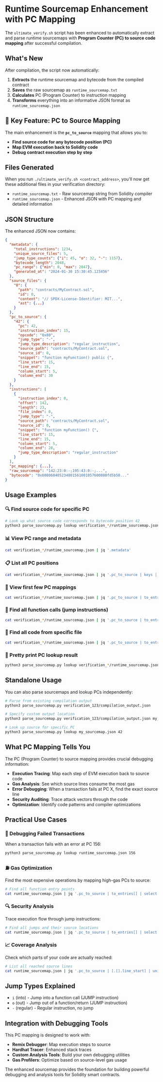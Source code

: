 # Runtime Sourcemap Enhancement with PC Mapping

The `ultimate_verify.sh` script has been enhanced to automatically extract and parse runtime sourcemaps with **Program Counter (PC) to source code mapping** after successful compilation.

## What's New

After compilation, the script now automatically:

1. **Extracts** the runtime sourcemap and bytecode from the compiled contract
2. **Saves** the raw sourcemap as `runtime_sourcemap.txt`
3. **Calculates** PC (Program Counter) to instruction mapping
4. **Transforms** everything into an informative JSON format as `runtime_sourcemap.json`

## 🎯 Key Feature: PC to Source Mapping

The main enhancement is the **`pc_to_source`** mapping that allows you to:
- **Find source code for any bytecode position (PC)**
- **Map EVM execution back to Solidity code**
- **Debug contract execution step by step**

## Files Generated

When you run `./ultimate_verify.sh <contract_address>`, you'll now get these additional files in your verification directory:

- `runtime_sourcemap.txt` - Raw sourcemap string from Solidity compiler
- `runtime_sourcemap.json` - Enhanced JSON with PC mapping and detailed information

## JSON Structure

The enhanced JSON now contains:

```json
{
  "metadata": {
    "total_instructions": 1234,
    "unique_source_files": 5,
    "jump_type_counts": {"i": 45, "o": 32, "-": 1157},
    "bytecode_length": 2048,
    "pc_range": {"min": 0, "max": 2047},
    "generated_at": "2024-01-30 15:30:45.123456"
  },
  "source_files": {
    "0": {
      "path": "contracts/MyContract.sol",
      "id": 0,
      "content": "// SPDX-License-Identifier: MIT...",
      "ast": {...}
    }
  },
  "pc_to_source": {
    "42": {
      "pc": 42,
      "instruction_index": 15,
      "opcode": "0x80",
      "jump_type": "-",
      "jump_type_description": "regular_instruction",
      "source_path": "contracts/MyContract.sol",
      "source_id": 0,
      "snippet": "function myFunction() public {",
      "line_start": 15,
      "line_end": 15,
      "column_start": 5,
      "column_end": 30
    }
  },
  "instructions": [
    {
      "instruction_index": 0,
      "offset": 142,
      "length": 23,
      "file_index": 0,
      "jump_type": "-",
      "source_path": "contracts/MyContract.sol",
      "source_id": 0,
      "snippet": "function myFunction() {",
      "line_start": 15,
      "line_end": 15,
      "column_start": 5,
      "column_end": 28,
      "jump_type_description": "regular_instruction"
    }
  ],
  "pc_mapping": {...},
  "raw_sourcemap": "142:23:0:-;195:43:0:-;...",
  "bytecode": "0x608060405234801561001057600080fd5b50..."
}
```

## Usage Examples

### 🔍 Find source code for specific PC
```bash
# Look up what source code corresponds to bytecode position 42
python3 parse_sourcemap.py lookup verification_*/runtime_sourcemap.json 42
```

### 📊 View PC range and metadata
```bash
cat verification_*/runtime_sourcemap.json | jq '.metadata'
```

### 📋 List all PC positions
```bash
cat verification_*/runtime_sourcemap.json | jq '.pc_to_source | keys | sort_by(. | tonumber)'
```

### 🔢 View first few PC mappings
```bash
cat verification_*/runtime_sourcemap.json | jq '.pc_to_source | to_entries | sort_by(.key | tonumber) | .[0:5]'
```

### 🎯 Find all function calls (jump instructions)
```bash
cat verification_*/runtime_sourcemap.json | jq '.pc_to_source | to_entries[] | select(.value.jump_type != "-")'
```

### 📁 Find all code from specific file
```bash
cat verification_*/runtime_sourcemap.json | jq '.pc_to_source | to_entries[] | select(.value.source_path | contains("MyContract.sol"))'
```

### 🎨 Pretty print PC lookup result
```bash
python3 parse_sourcemap.py lookup verification_*/runtime_sourcemap.json 42
```

## Standalone Usage

You can also parse sourcemaps and lookup PCs independently:

```bash
# Parse from existing compilation output
python3 parse_sourcemap.py verification_123/compilation_output.json

# Specify custom output location
python3 parse_sourcemap.py verification_123/compilation_output.json my_sourcemap.json

# Look up source for specific PC
python3 parse_sourcemap.py lookup my_sourcemap.json 42
```

## What PC Mapping Tells You

The PC (Program Counter) to source mapping provides crucial debugging information:

- **Execution Tracing**: Map each step of EVM execution back to source code
- **Gas Analysis**: See which source lines consume the most gas
- **Error Debugging**: When a transaction fails at PC X, find the exact source line
- **Security Auditing**: Trace attack vectors through the code
- **Optimization**: Identify code patterns and compiler optimizations

## Practical Use Cases

### 🐛 Debugging Failed Transactions
When a transaction fails with an error at PC 156:
```bash
python3 parse_sourcemap.py lookup runtime_sourcemap.json 156
```

### ⛽ Gas Optimization
Find the most expensive operations by mapping high-gas PCs to source:
```bash
# Find all function entry points
cat runtime_sourcemap.json | jq '.pc_to_source | to_entries[] | select(.value.jump_type == "i")'
```

### 🔍 Security Analysis
Trace execution flow through jump instructions:
```bash
# Find all jumps and their source locations
cat runtime_sourcemap.json | jq '.pc_to_source | to_entries[] | select(.value.jump_type != "-") | {pc: .key, source: .value.snippet, line: .value.line_start}'
```

### 📈 Coverage Analysis
Check which parts of your code are actually reached:
```bash
# List all reached source lines
cat runtime_sourcemap.json | jq '.pc_to_source | [.[].line_start] | unique | sort'
```

## Jump Types Explained

- `i` (into) - Jump into a function call (JUMP instruction)
- `o` (out) - Jump out of a function/return (JUMP instruction)  
- `-` (regular) - Regular instruction, no jump

## Integration with Debugging Tools

This PC mapping is designed to work with:
- **Remix Debugger**: Map execution steps to source
- **Hardhat Tracer**: Enhanced stack traces
- **Custom Analysis Tools**: Build your own debugging utilities
- **Gas Profilers**: Optimize based on source-level gas usage

The enhanced sourcemap provides the foundation for building powerful debugging and analysis tools for Solidity smart contracts. 
